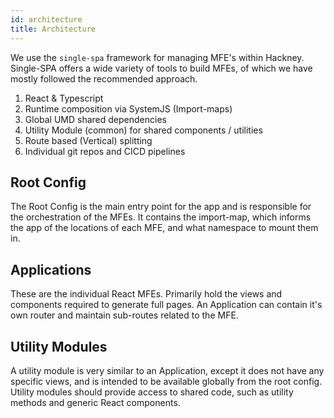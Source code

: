 ```yaml
---
id: architecture
title: Architecture
---
```


We use the `single-spa` framework for managing MFE's within Hackney. Single-SPA offers a wide variety of tools to build MFEs, of which we have mostly followed the recommended approach.

1. React & Typescript
2. Runtime composition via SystemJS (Import-maps)
3. Global UMD shared dependencies
4. Utility Module (common) for shared components / utilities
5. Route based (Vertical) splitting
6. Individual git repos and CICD pipelines

## Root Config
The Root Config is the main entry point for the app and is responsible for the orchestration of the MFEs. It contains the import-map, which informs the app of the locations of each MFE, and what namespace to mount them in.

## Applications
These are the individual React MFEs. Primarily hold the views and components required to generate full pages. An Application can contain it's own router and maintain sub-routes related to the MFE.

## Utility Modules
A utility module is very similar to an Application, except it does not have any specific views, and is intended to be available globally from the root config. Utility modules should provide access to shared code, such as utility methods and generic React components.
